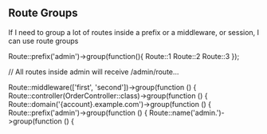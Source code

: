 ## Route Groups

If I need to group a lot of routes inside a prefix or a middleware, or session, I can use 
route groups

Route::prefix('admin')->group(function(){
    Route::1
    Route::2
    Route::3
});

// All routes inside admin will receive /admin/route...

Route::middleware(['first', 'second'])->group(function () {
Route::controller(OrderController::class)->group(function () {
Route::domain('{account}.example.com')->group(function () {
Route::prefix('admin')->group(function () {
Route::name('admin.')->group(function () {